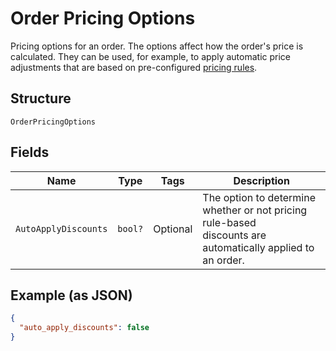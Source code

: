 
# Order Pricing Options

Pricing options for an order. The options affect how the order's price is calculated.
They can be used, for example, to apply automatic price adjustments that are based on pre-configured
[pricing rules](https://developer.squareup.com/docs/reference/square/objects/CatalogPricingRule).

## Structure

`OrderPricingOptions`

## Fields

| Name | Type | Tags | Description |
|  --- | --- | --- | --- |
| `AutoApplyDiscounts` | `bool?` | Optional | The option to determine whether or not pricing rule-based<br>discounts are automatically applied to an order. |

## Example (as JSON)

```json
{
  "auto_apply_discounts": false
}
```

